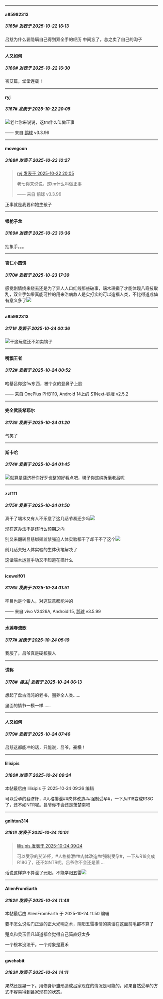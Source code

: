 ﻿
*****

####  a85982313  
##### 3165#       发表于 2025-10-22 16:13

吕慈为什么要隐瞒自己得到双全手的经历
中间忘了，总之卖了自己的沟子


*****

####  人又如何  
##### 3166#       发表于 2025-10-22 16:30

杏艾篇，堂堂连载！


*****

####  ryj  
##### 3167#       发表于 2025-10-22 20:05

<img src="https://static.stage1st.com/image/smiley/face2017/037.png" referrerpolicy="no-referrer">老七你来说说，这tm什么叫做正事

—— 来自 [鹅球](https://www.pgyer.com/GcUxKd4w) v3.3.96


*****

####  movegoon  
##### 3168#       发表于 2025-10-23 10:27

<blockquote><a href="httphttps://stage1st.com/2b/forum.php?mod=redirect&amp;goto=findpost&amp;pid=68610974&amp;ptid=1539923" target="_blank">ryj 发表于 2025-10-22 20:05</a>

老七你来说说，这tm什么叫做正事

—— 来自 鹅球 v3.3.96</blockquote>
正事就是我要和她生孩子


*****

####  银枪子龙  
##### 3169#       发表于 2025-10-23 10:36

抽象手。。。


*****

####  杏仁小圆饼  
##### 3170#       发表于 2025-10-23 17:39

感觉剧情绕来绕去还是为了异人人口红线那些破事，端木瑛癫了才能体现八奇技取乱，双全手如果真能可控的用来治病救人是实打实的可以造福人类，不比得道成仙有意义多了<img src="https://static.stage1st.com/image/smiley/face2017/001.png" referrerpolicy="no-referrer">


*****

####  a85982313  
##### 3171#       发表于 2025-10-24 00:36

<img src="https://static.stage1st.com/image/smiley/face2017/037.png" referrerpolicy="no-referrer">干这玩意还不如卖钩子


*****

####  嘴瓢王者  
##### 3172#       发表于 2025-10-24 00:52

哈基吕你这fw东西，被个女的登鼻子上脸

—— 来自 OnePlus PHB110, Android 14上的 [S1Next-鹅版](https://github.com/ykrank/S1-Next/releases) v2.5.2


*****

####  完全武装希耶尔  
##### 3173#       发表于 2025-10-24 01:20

气笑了


*****

####  斯卡哈  
##### 3174#       发表于 2025-10-24 01:45

<img src="https://static.stage1st.com/image/smiley/face2017/037.png" referrerpolicy="no-referrer">就算是斐济杯你好歹也整的好看点吧，瑛子你这纯折磨老吕呢


*****

####  zzf111  
##### 3175#       发表于 2025-10-24 01:50

真干了端木又有人不乐意了这几话节奏还少吗<img src="https://static.stage1st.com/image/smiley/face2017/037.png" referrerpolicy="no-referrer">

现在这办法不是还行么预期之内

别又来翻转吕慈绑架监禁强迫人体实验都干了却干不了这个<img src="https://static.stage1st.com/image/smiley/face2017/254.png" referrerpolicy="no-referrer">

前几话夫妇人体实验的生体伏笔解决了

这话端木运蓝手功又不知道在搞什么

*****

####  icewolf01  
##### 3176#       发表于 2025-10-24 01:51

牢吕也是个狠人，对这玩意都能冲的

—— 来自 vivo V2426A, Android 15, [鹅球](https://www.pgyer.com/GcUxKd4w) v3.5.99


*****

####  水莲寺流歌  
##### 3177#       发表于 2025-10-24 05:19

我服了，吕爷真是硬核狠人


*****

####  谎称  
##### 3178#         楼主| 发表于 2025-10-24 06:13

想起了盘古混沌的老书，圈养全人类……

里面的情节一模一样……


*****

####  人又如何  
##### 3179#       发表于 2025-10-24 07:46

吕慈这都能冲的话，只能说，吕爷，豪横！


*****

####  lilisipis  
##### 3180#       发表于 2025-10-24 09:24

 本帖最后由 lilisipis 于 2025-10-24 09:26 编辑 

可以受孕的斐济杯，#人格排泄##肉体改造##强制受孕#，一下从R18变成R18G了，还不如NTR呢。吕爷你不会还是萧楚南吧


*****

####  gnihton314  
##### 3181#       发表于 2025-10-24 10:01

<blockquote><a href="httphttps://stage1st.com/2b/forum.php?mod=redirect&amp;goto=findpost&amp;pid=68617712&amp;ptid=1539923" target="_blank">lilisipis 发表于 2025-10-24 09:24</a>

可以受孕的斐济杯，#人格排泄##肉体改造##强制受孕#，一下从R18变成R18G了，还不如NTR呢。吕爷你不会还是萧 ...</blockquote>
话说这样算不算泄了元阳，不能学阳五雷<img src="https://static.stage1st.com/image/smiley/face2017/067.png" referrerpolicy="no-referrer">


*****

####  AlienFromEarth  
##### 3182#       发表于 2025-10-24 11:48

 本帖最后由 AlienFromEarth 于 2025-10-24 11:50 编辑 

要不怎么说名门正派的正大光明之术，阴阳五雷事情的笑话在这面前毛都不算了

楚岚和灵玉但凡知道都会觉得自己简直好太多

一个根本没法干，一个对象是夏禾


*****

####  gwchobit  
##### 3183#       发表于 2025-10-24 14:11

果然还是晃一下。用修身炉雏形造成吕家现在的情况是可能的，如果自然受孕的方式不容易得到吕家现在的状态。

